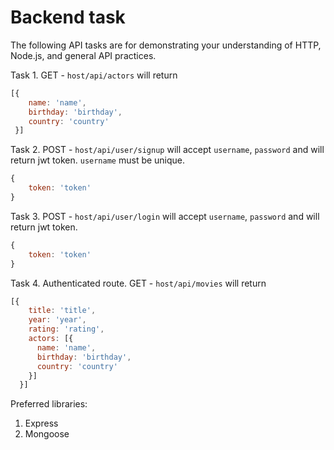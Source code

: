 # Backend task

The following API tasks are for demonstrating your understanding of HTTP, Node.js, and general API practices.

Task 1.  GET - `host/api/actors` will return

```js
[{
    name: 'name',
    birthday: 'birthday',
    country: 'country'
 }]
```

Task 2. POST - `host/api/user/signup` will accept `username`, `password` and will return jwt token. `username` must be unique.

```js
{
    token: 'token'
}
```

Task 3. POST - `host/api/user/login` will accept `username`, `password` and will return jwt token.

```js
{
    token: 'token'
}
```

Task 4. Authenticated route. GET - `host/api/movies` will return

```js
[{
    title: 'title',
    year: 'year',
    rating: 'rating',
    actors: [{
      name: 'name',
      birthday: 'birthday',
      country: 'country'
    }]
  }]
```

Preferred libraries:
  1. Express
  2. Mongoose
